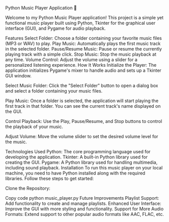Python Music Player Application 🎵

Welcome to my Python Music Player application! This project is a simple yet functional music player built using Python, Tkinter for the graphical user interface (GUI), and Pygame for audio playback.

Features
Select Folder: Choose a folder containing your favorite music files (MP3 or WAV) to play.
Play Music: Automatically plays the first music track in the selected folder.
Pause/Resume Music: Pause or resume the currently playing track with a simple click.
Stop Music: Stop the music playback at any time.
Volume Control: Adjust the volume using a slider for a personalized listening experience.
How It Works
Initialize the Player: The application initializes Pygame's mixer to handle audio and sets up a Tkinter GUI window.

Select Music Folder: Click the "Select Folder" button to open a dialog box and select a folder containing your music files.

Play Music: Once a folder is selected, the application will start playing the first track in that folder. You can see the current track's name displayed on the GUI.

Control Playback: Use the Play, Pause/Resume, and Stop buttons to control the playback of your music.

Adjust Volume: Move the volume slider to set the desired volume level for the music.

Technologies Used
Python: The core programming language used for developing the application.
Tkinter: A built-in Python library used for creating the GUI.
Pygame: A Python library used for handling multimedia, including sound playback.
Installation
To run this music player on your local machine, you need to have Python installed along with the required libraries. Follow these steps to get started:

Clone the Repository:


Copy code
python music_player.py
Future Improvements
Playlist Support: Add functionality to create and manage playlists.
Enhanced User Interface: Improve the GUI with more styling and functionality.
Support for More Audio Formats: Extend support to other popular audio formats like AAC, FLAC, etc.
